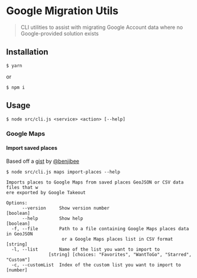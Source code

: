 # Google Migration Utils

> CLI utilities to assist with migrating Google Account data where no Google-provided solution exists

## Installation

```shell
$ yarn
```

or

```shell
$ npm i
```

## Usage

```shell
$ node src/cli.js <service> <action> [--help]
```

### Google Maps

#### Import saved places

Based off a [gist](https://gist.github.com/benjibee/37e0031a8aa7a25e9814a01bdb03217c) by [@benjibee]

```shell
$ node src/cli.js maps import-places --help

Imports places to Google Maps from saved places GeoJSON or CSV data files that w
ere exported by Google Takeout

Options:
      --version     Show version number                                [boolean]
      --help        Show help                                          [boolean]
  -f, --file        Path to a file containing Google Maps places data in GeoJSON
                     or a Google Maps places list in CSV format         [string]
  -l, --list        Name of the list you want to import to
                [string] [choices: "Favorites", "WantToGo", "Starred", "Custom"]
  -c, --customList  Index of the custom list you want to import to      [number]
```

[@benjibee]: https://github.com/benjibee

